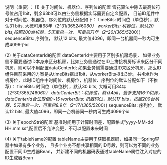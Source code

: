 说明（重要）：
(1)	关于时间位、机器位、序列位的配置
雪花算法中除去最高位符号位占用1bit，剩余63bit可以由业务侧根据实际需要自定义配置，
目前ID组件中对于时间位、机器位、序列位的默认分配如下：
timeBits: 时间位（单位秒），默认31 bits,  大概可用68年（2^31/365*24*60*60）
workerBits: 机器位，默认20 bits,按照200台机器，5天重启一次，可重启71年（2^20/(365/5*200）)
sequenceBits: 序列位， 默认12 bits, 最大值4096，即同一台机器同一秒内可生成4096个id

(2)	关于dataCenterId的配置
dataCenterId主要用于区别多机房场景，
如果业务侧不需要通过ID本身来区分机房，比如业务侧通过在ID上拼接机房标识来区分不同机房，则可以不用配置dataCenterId;
如果业务侧需要通过ID来区分机房，那么ID组件目前采用的方案是从timeBits抠出1bit，从workerBits抠出3bit，共4bit作为机房位，此时ID组件中时间位、机房位，机器位、序列位的默认分配如下（不推荐）：
timeBits: 时间位（单位秒），默认30 bits,  大概可用34年（2^30/365*24*60*60）
dataCenterBit：机房位，默认4bit，最多支持16个机房，dataCenterId合法取值0~15
workerBits: 机器码位，默认17 bits，按照200台机器，5天重启一次，可重启8.9年（2^17/(365/5*200）)
sequenceBits: 序列位， 默认12 bits, 最大值4096，即同一台机器同一秒内可生成4096个id

(3)	关于epochStr的配置
基准时间用于计算时间差，配置格式”yyyy-MM-dd HH:mm:ss”,配置后不允许变更，不可以配置未来时间

(4)	关于tableName的配置
tableName主要用于获取机器码，如果同一Spring容器中如果有多个业务，
且多个业务不想共享相同的ID号段，则可以为不同的业务配置不同ID生成器Bean，
并新建不同的机器码表通过tableName属性注入对应的ID生成器Bean
